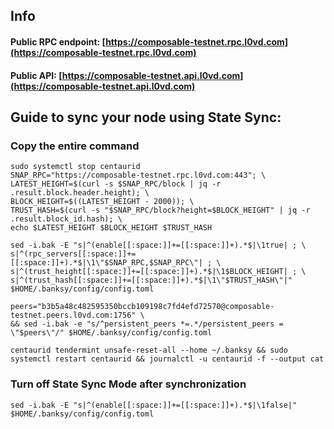 ## Info
#### Public RPC endpoint: [https://composable-testnet.rpc.l0vd.com](https://composable-testnet.rpc.l0vd.com)
#### Public API: [https://composable-testnet.api.l0vd.com](https://composable-testnet.api.l0vd.com)

## Guide to sync your node using State Sync:

### Copy the entire command
```
sudo systemctl stop centaurid
SNAP_RPC="https://composable-testnet.rpc.l0vd.com:443"; \
LATEST_HEIGHT=$(curl -s $SNAP_RPC/block | jq -r .result.block.header.height); \
BLOCK_HEIGHT=$((LATEST_HEIGHT - 2000)); \
TRUST_HASH=$(curl -s "$SNAP_RPC/block?height=$BLOCK_HEIGHT" | jq -r .result.block_id.hash); \
echo $LATEST_HEIGHT $BLOCK_HEIGHT $TRUST_HASH

sed -i.bak -E "s|^(enable[[:space:]]+=[[:space:]]+).*$|\1true| ; \
s|^(rpc_servers[[:space:]]+=[[:space:]]+).*$|\1\"$SNAP_RPC,$SNAP_RPC\"| ; \
s|^(trust_height[[:space:]]+=[[:space:]]+).*$|\1$BLOCK_HEIGHT| ; \
s|^(trust_hash[[:space:]]+=[[:space:]]+).*$|\1\"$TRUST_HASH\"|" $HOME/.banksy/config/config.toml

peers="b3b5a48c482595350bccb109198c7fd4efd72570@composable-testnet.peers.l0vd.com:1756" \
&& sed -i.bak -e "s/^persistent_peers *=.*/persistent_peers = \"$peers\"/" $HOME/.banksy/config/config.toml 

centaurid tendermint unsafe-reset-all --home ~/.banksy && sudo systemctl restart centaurid && journalctl -u centaurid -f --output cat
```

### Turn off State Sync Mode after synchronization
```
sed -i.bak -E "s|^(enable[[:space:]]+=[[:space:]]+).*$|\1false|" $HOME/.banksy/config/config.toml
```
